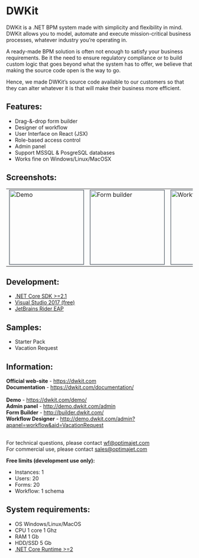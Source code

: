 DWKit
==================

DWKit is a .NET BPM system made with simplicity and flexibility in mind. DWKit allows you to model, automate and execute mission-critical business processes, whatever industry you’re operating in.

A ready-made BPM solution is often not enough to satisfy your business requirements. Be it the need to ensure regulatory compliance or to build custom logic that goes beyond what the system has to offer, we believe that making the source code open is the way to go.

Hence, we made DWKit’s source code available to our customers so that they can alter whatever it is that will make their business more efficient.

<h2>Features:</h2>
<ul>
<li>Drag-&-drop form builder</li>
<li>Designer of workflow</li>
<li>User Interface on React (JSX)</li>
<li>Role-based access control</l>
<li>Admin panel</l>
<li>Support MSSQL & PosgreSQL databases</li>
<li>Works fine on Windows/Linux/MacOSX</li>
</ul>

<h2>Screenshots:</h2>

<table>
<tr>
	<td>
<a href="http://demo.dwkit.com"><img src="https://raw.githubusercontent.com/optimajet/DWKit/master/Resources/dwkit_sample.png" alt="Demo" width="200" style="
    border: 1px solid;
    border-color: #3e4d5c;"></a>
</td><td>
<a href="http://demo.dwkit.com/admin?apanel=forms&aid=DocumentEdit"><img src="https://raw.githubusercontent.com/optimajet/DWKit/master/Resources/designer.png" alt="Form builder" width="200" style="
	    border: 1px solid;
	    border-color: #3e4d5c;"></a>
</td><td>
<a href="http://demo.dwkit.com/admin?apanel=workflow&aid=VacationRequest"><img src="https://raw.githubusercontent.com/optimajet/DWKit/master/Resources/workflow.png" alt="Workflow" width="200" style="
	    border: 1px solid;
	    border-color: #3e4d5c;"></a>
		</td>
</tr>
</table>

<h2>Development:</h2>
<ul>
	<li><a href="https://www.microsoft.com/net/download">.NET Core SDK >=2.1</a></li>
	<li><a href="https://www.visualstudio.com/free-developer-offers/">Visual Studio 2017 (free)</a></li>
	<li><a href="https://www.jetbrains.com/rider/">JetBrains Rider EAP</a></li>
</ul>

<h2>Samples:</h2>
<ul>
<li>Starter Pack</li>
<li>Vacation Request</li>
</ul>

<h2>Information:</h2>
<b>Official web-site</b> - <a href="https://dwkit.com">https://dwkit.com</a><br/>
<b>Documentation</b> - <a href="https://dwkit.com/documentation/">https://dwkit.com/documentation/</a><br/><br/>
<b>Demo</b> - <a href="https://dwkit.com/demo/">https://dwkit.com/demo/</a><br/>
<b>Admin panel</b> - <a href="http://demo.dwkit.com/admin">http://demo.dwkit.com/admin</a><br/>
<b>Form Builder</b> - <a href="http://builder.dwkit.com/">http://builder.dwkit.com/</a><br/>
<b>Workflow Designer</b> - <a href="http://demo.dwkit.com/admin?apanel=workflow&aid=VacationRequest">http://demo.dwkit.com/admin?apanel=workflow&aid=VacationRequest</a><br/><br/>


For technical questions, please contact <a href="mailto:wf@optimajet.com?subject=DWKit question from github">wf@optimajet.com</a><br/>
For commercial use, please contact <a href="mailto:sales@optimajet.com?subject=DWKit question from github">sales@optimajet.com</a><br/>

<b>Free limits (development use only):</b>
<ul>
<li>Instances: 1</li>
<li>Users: 20</li>
<li>Forms: 20</li>
<li>Workflow: 1 schema</li>
</ul>

<h2>System requirements:</h2>
<ul>
	<li>OS Windows/Linux/MacOS</li>
	<li>CPU 1 core 1 Ghz</li>
	<li>RAM 1 Gb</li>
	<li>HDD/SSD 5 Gb</li>
	<li><a href="https://www.microsoft.com/net/download">.NET Core Runtime >=2</a></li>
</ul>
